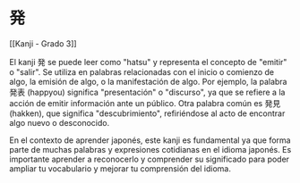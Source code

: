 # 発

[[Kanji - Grado 3]]

El kanji 発 se puede leer como "hatsu" y representa el concepto de "emitir" o "salir". Se utiliza en palabras relacionadas con el inicio o comienzo de algo, la emisión de algo, o la manifestación de algo. Por ejemplo, la palabra 発表 (happyou) significa "presentación" o "discurso", ya que se refiere a la acción de emitir información ante un público. Otra palabra común es 発見 (hakken), que significa "descubrimiento", refiriéndose al acto de encontrar algo nuevo o desconocido. 

En el contexto de aprender japonés, este kanji es fundamental ya que forma parte de muchas palabras y expresiones cotidianas en el idioma japonés. Es importante aprender a reconocerlo y comprender su significado para poder ampliar tu vocabulario y mejorar tu comprensión del idioma.

